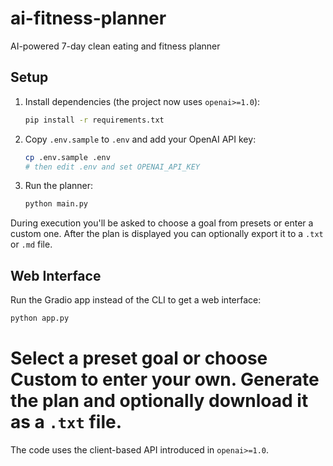 # ai-fitness-planner
AI-powered 7-day clean eating and fitness planner

## Setup



1. Install dependencies (the project now uses `openai>=1.0`):

   ```bash
   pip install -r requirements.txt
   ```

2. Copy `.env.sample` to `.env` and add your OpenAI API key:
   ```bash
   cp .env.sample .env
   # then edit .env and set OPENAI_API_KEY
   ```

3. Run the planner:
   ```bash
   python main.py
   ```


During execution you'll be asked to choose a goal from presets or enter a custom one.
After the plan is displayed you can optionally export it to a `.txt` or `.md` file.

## Web Interface

Run the Gradio app instead of the CLI to get a web interface:

```bash
python app.py
```

Select a preset goal or choose **Custom** to enter your own. Generate the plan and optionally download it as a `.txt` file.
=======
The code uses the client-based API introduced in `openai>=1.0`.

